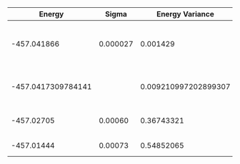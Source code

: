 | Energy             | Sigma    | Energy Variance      | DOF | Einf | Method                              | Reference |
|--------------------|----------|----------------------|-----|------|-------------------------------------|-----------|
| -457.041866        | 0.000027 | 0.001429             | 144 | 0    | 2D Recurrent Neural Network (2DRNN) | [paper](https://journals.aps.org/prresearch/abstract/10.1103/PhysRevResearch.2.023358) [code](https://github.com/varbench/methods/blob/main/scripts/TFIsing/square_144_O_3/vmc_2DRNN.sh) |
| -457.0417309784141 |          | 0.009210997202899307 | 144 | 0    | DMRG (bond dimension = 1024)        | [code](https://github.com/varbench/methods/blob/main/scripts/TFIsing/square_144_O_3/dmrg.sh) |
| -457.02705         | 0.00060  | 0.36743321           | 144 | 0    | RBM (alpha = 1)                     | [code](https://github.com/varbench/methods/blob/main/scripts/TFIsing/square_144_O_3/vmc_rbm.sh) |
| -457.01444         | 0.00073  | 0.54852065           | 144 | 0    | Jastrow baseline                    | [code](https://github.com/varbench/methods/blob/main/scripts/TFIsing/square_144_O_3/vmc_jastrow.sh) |
